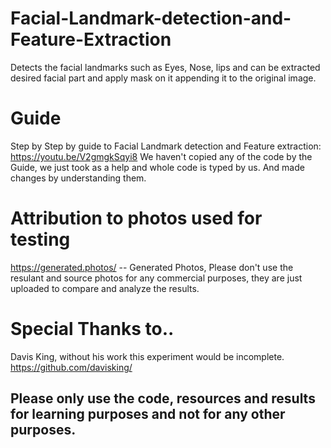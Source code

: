 # Facial-Landmark-detection-and-Feature-Extraction
Detects the facial landmarks such as Eyes, Nose, lips and can be extracted desired facial part and apply mask on it appending it to the original image.


# Guide
Step by Step by guide to Facial Landmark detection and Feature extraction: https://youtu.be/V2gmgkSqyi8
We haven't copied any of the code by the Guide, we just took as a help and whole code is typed by us.
And made changes by understanding them.


# Attribution to photos used for testing
https://generated.photos/ -- Generated Photos, 
Please don't use the resulant and source photos for any commercial purposes, they are just uploaded to compare and analyze the results.

# Special Thanks to..
Davis King, without his work this experiment would be incomplete.
https://github.com/davisking/

## Please only use the code, resources and results for learning purposes and not for any other purposes.
